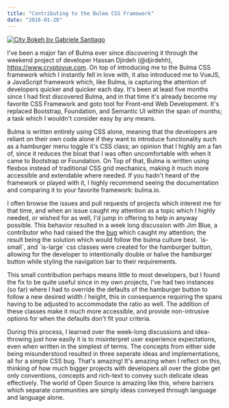 ```yaml
---
title: "Contributing to the Bulma CSS Framework"
date: "2018-01-20"
---
```


[![City Bokeh by Gabriele Santiago](http://raygervais.ca/wp-content/uploads/2018/01/photo-1432847712612-926caafaa802-1024x683.jpeg)](http://raygervais.ca/wp-content/uploads/2018/01/photo-1432847712612-926caafaa802.jpeg)

I've been a major fan of Bulma ever since discovering it through the weekend project of developer Hassan Djirdeh (@djirdehh), https://www.cryptovue.com. On top of introducing me to the Bulma CSS framework which I instantly fell in love with, it also introduced me to VueJS, a JavaScript framework which, like Bulma, is capturing the attention of developers quicker and quicker each day. It's been at least five months since I had first discovered Bulma, and in that time it's already become my favorite CSS Framework and goto tool for Front-end Web Development. It's replaced Bootstrap, Foundation, and Semantic UI within the span of months; a task which I wouldn't consider easy by any means.

Bulma is written entirely using CSS alone, meaning that the developers are reliant on their own code alone if they want to introduce functionality such as a hamburger menu toggle it's CSS class; an opinion that I highly am a fan of, since it reduces the bloat that I was often uncomfortable with when it came to Bootstrap or Foundation. On Top of that, Bulma is written using flexbox instead of traditional CSS grid mechanics, making it much more accessible and extendable where needed. If you hadn't heard of the framework or played with it, I highly recommend seeing the documentation and comparing it to your favorite framework: bulma.io.

I often browse the issues and pull requests of projects which interest me for that time, and when an issue caught my attention as a topic which I highly needed, or wished for as well, I'd jump in offering to help in anyway possible. This behavior resulted in a week long discussion with Jim Blue, a contributor who had raised the the [bug](https://github.com/jgthms/bulma/issues/1534) which caught my attention; the result being the solution which would follow the bulma culture best. \`is-small\`, and \`is-large\` css classes were created for the hamburger button, allowing for the developer to intentionally double or halve the hamburger button while styling the navigation bar to their requirements.

This small contribution perhaps means little to most developers, but I found the fix to be quite useful since in my own projects, I've had two instances (so far) where I had to override the defaults of the hamburger button to follow a new desired width / height, this in consequence requiring the spans having to be adjusted to accommodate the ratio as well. The addition of these classes make it much more accessible, and provide non-intrusive options for when the defaults don't fit your criteria.

During this process, I learned over the week-long discussions and idea-throwing just how easily it is to misinterpret user experience expectations, even when written in the simplest of terms. The concepts from either side being misunderstood resulted in three seperate ideas and implementations, all for a simple CSS bug. That's amazing! It's amazing when I reflect on this, thinking of how much bigger projects with developers all over the globe get only conventions, concepts and rich-text to convey such delicate ideas effectively. The world of Open Source is amazing like this, where barriers which separate communities are simply ideas conveyed through language and language alone.
